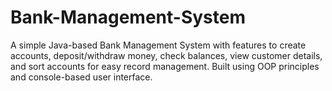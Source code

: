 # Bank-Management-System
A simple Java-based Bank Management System with features to create accounts, deposit/withdraw money, check balances, view customer details, and sort accounts for easy record management. Built using OOP principles and console-based user interface.
